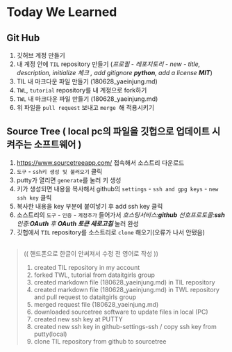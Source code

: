# Today We Learned

## Git Hub
1. 깃허브 계정 만들기
2. 내 계정 안에 `TIL` repository 만들기 (_프로필 - 레포지토리 - new - title, description, initialize 체크 , add gitignore **python**, add a license **MIT**_)
3. TIL 내 마크다운 파일 만들기 (180628_yaeinjung.md)
4. `TWL`, `tutorial` repository를 내 계정으로 fork하기
5. `TWL` 내 마크다운 파일 만들기 (180628_yaeinjung.md)
6. 위 파일을 `pull request` 보내고 `merge `해 적용시키기 

## Source Tree ( local pc의 파일을 깃헙으로 업데이트 시켜주는 소프트웨어 )
1. https://www.sourcetreeapp.com/ 접속해서 소스트리 다운로드
2. `도구` - `ssh키 생성 및 불러오기` 클릭 
3. putty가 열리면 `generate`를 눌러 키 생성
4. 키가 생성되면 내용을 복사해서 github의 `settings` - `ssh and gpg keys` - `new ssh key` 클릭
5. 복사한 내용을 key 부분에 붙여넣기 후 add ssh key 클릭
6. 소스트리의 `도구` - `인증` - `계정추가` 들어가서 _호스팅서비스:**github** 선호프로토콜:**ssh** 인증:**OAuth** 후 **OAuth 토큰 새로고침**_ 눌러 완성
7. 깃헙에서 `TIL` repository를 소스트리로 `clone` 해오기(오류가 나서 안됐음) 



##
>(( 핸드폰으로 한글이 안써져서 수정 전 영어로 작성 )) 
>1. created TIL repository in my account
>2. forked TWL, tutorial from dataitgirls group
>3. created markdown file (180628_yaeinjung.md) in TIL repository
>4. created markdown file (180628_yaeinjung.md) in TWL repository and pull request to dataitgirls group
>5. merged request file (180628_yaeinjung.md) 
>5. downloaded sourcetree software to update files in local (PC)
>6. created new ssh key at PUTTY
>7. created new ssh key in github-settings-ssh / copy ssh key from putty(local)
>8. clone TIL repository from github to sourcetree
